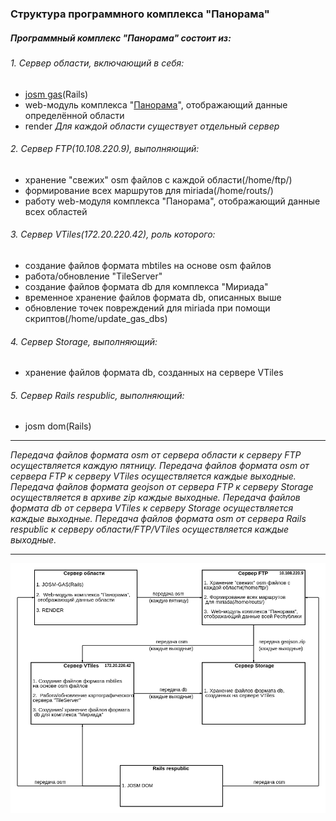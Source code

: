 ### Структура программного комплекса "Панорама" ###
##### Программный комплекс "Панорама" состоит из:  #####
###### 1.  Cервер области, включающий в себя: ######
+  [josm gas](https://gitlab.cloud.gas.by/panorama/josm-gas)(Rails)
+  web-модуль комплекса "[Панорама](http://panorama.topgas.by/)", отображающий данные определённой области
+  render
*Для каждой области существует отдельный сервер*
######  2.  Cервер FTP(10.108.220.9), выполняющий: ######
+  хранение "свежих" osm файлов с каждой области(/home/ftp/)
+  формирование всех маршрутов для miriada(/home/routs/)
+  работу web-модуля комплекса "Панорама", отображающий данные всех областей
######  3.   Сервер VTiles(172.20.220.42), роль которого: ######
+  cоздание файлов формата mbtiles на основе osm файлов
+  работа/обновление "TileServer"
+  создание файлов формата db для комплекса "Мириада"
+  временное хранение файлов формата db, описанных выше
+  обновление точек повреждений для miriada при помощи скриптов(/home/update_gas_dbs)
######  4.   Сервер Storage, выполняющий: ######
+  хранение файлов формата db, созданных на сервере VTiles
######  5.   Сервер Rails respublic, выполняющий: ######
+  josm dom(Rails)

___
*Передача файлов формата osm от сервера области к серверу FTP осуществляется каждую пятницу.*
*Передача файлов формата osm от сервера FTP к серверу VTiles осуществляется каждые выходные.*
*Передача файлов формата geojson от сервера FTP к серверу Storage осуществляется в архиве zip каждые выходные.*
*Передача файлов формата db от сервера VTiles к серверу Storage осуществляется каждые выходные.*
*Передача файлов формата osm от сервера Rails respublic к серверу области/FTP/VTiles осуществляется каждые выходные.*
___

![Image alt](https://github.com/Zhdanovich98/osmconvertor/raw/master/png/diagram1.png)
